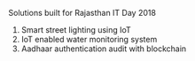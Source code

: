 Solutions built for Rajasthan IT Day 2018
<br/>
1. Smart street lighting using IoT
2. IoT enabled water monitoring system
3. Aadhaar authentication audit with blockchain
